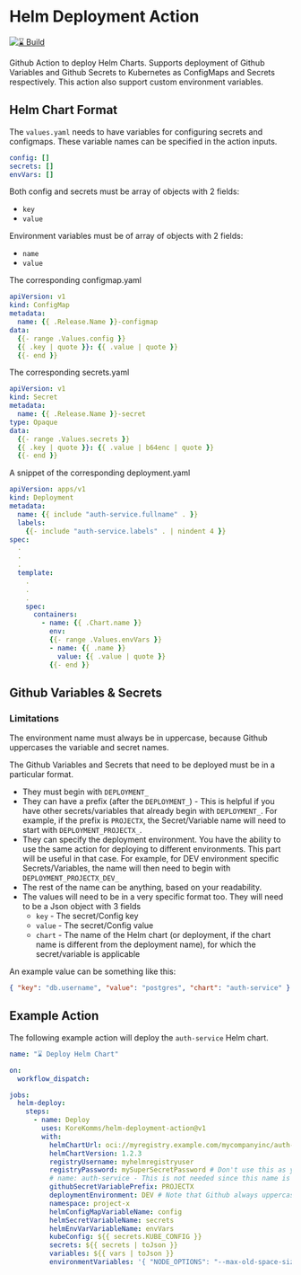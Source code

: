 # Helm Deployment Action

[![⌛️ Build](https://github.com/KoreKomms/helm-deployment-action/actions/workflows/pr-checks.yml/badge.svg?branch=main)](https://github.com/KoreKomms/helm-deployment-action/actions/workflows/pr-checks.yml)


Github Action to deploy Helm Charts. Supports deployment of Github Variables and Github Secrets to Kubernetes as ConfigMaps and Secrets respectively. This action also support custom environment variables.

## Helm Chart Format

The `values.yaml` needs to have variables for configuring secrets and configmaps. These variable names can be specified in the action inputs.

```yml
config: []
secrets: []
envVars: []
```

Both config and secrets must be array of objects with 2 fields:
* `key`
* `value`

Environment variables must be of array of objects with 2 fields:
* `name`
* `value`

The corresponding configmap.yaml

```yml
apiVersion: v1
kind: ConfigMap
metadata:
  name: {{ .Release.Name }}-configmap
data:
  {{- range .Values.config }}
  {{ .key | quote }}: {{ .value | quote }}
  {{- end }}
```

The corresponding secrets.yaml

```yml
apiVersion: v1
kind: Secret
metadata:
  name: {{ .Release.Name }}-secret
type: Opaque
data:
  {{- range .Values.secrets }}
  {{ .key | quote }}: {{ .value | b64enc | quote }}
  {{- end }}
```

A snippet of the corresponding deployment.yaml

```yml
apiVersion: apps/v1
kind: Deployment
metadata:
  name: {{ include "auth-service.fullname" . }}
  labels:
    {{- include "auth-service.labels" . | nindent 4 }}
spec:
  .
  .
  .
  template:
    .
    .
    .
    spec:
      containers:
        - name: {{ .Chart.name }}
          env:
          {{- range .Values.envVars }}
          - name: {{ .name }}
            value: {{ .value | quote }}
          {{- end }}
```

## Github Variables & Secrets

### Limitations

The environment name must always be in uppercase, because Github uppercases the variable and secret names.

The Github Variables and Secrets that need to be deployed must be in a particular format.

* They must begin with `DEPLOYMENT_`
* They can have a prefix (after the `DEPLOYMENT_`) - This is helpful if you have other secrets/variables that already begin with `DEPLOYMENT_`. For example, if the prefix is `PROJECTX`, the Secret/Variable name will need to start with `DEPLOYMENT_PROJECTX_`.
* They can specify the deployment environment. You have the ability to use the same action for deploying to different environments. This part will be useful in that case. For example, for DEV environment specific Secrets/Variables, the name will then need to begin with `DEPLOYMENT_PROJECTX_DEV_`
* The rest of the name can be anything, based on your readability.
* The values will need to be in a very specific format too. They will need to be a Json object with 3 fields
  * `key` - The secret/Config key
  * `value` - The secret/Config value
  * `chart` - The name of the Helm chart (or deployment, if the chart name is different from the deployment name), for which the secret/variable is applicable

An example value can be something like this:

```json
{ "key": "db.username", "value": "postgres", "chart": "auth-service" }
```

## Example Action

The following example action will deploy the `auth-service` Helm chart.

```yml
name: "⌛️ Deploy Helm Chart"

on:
  workflow_dispatch:

jobs:
  helm-deploy:
    steps:
      - name: Deploy
        uses: KoreKomms/helm-deployment-action@v1
        with:
          helmChartUrl: oci://myregistry.example.com/mycompanyinc/auth-service
          helmChartVersion: 1.2.3
          registryUsername: myhelmregistryuser
          registryPassword: mySuperSecretPassword # Don't use this as your password, dahoy!
          # name: auth-service - This is not needed since this name is the same as the chart name in the helmChartUrl above.
          githubSecretVariablePrefix: PROJECTX
          deploymentEnvironment: DEV # Note that Github always uppercases the secret and variable names
          namespace: project-x
          helmConfigMapVariableName: config
          helmSecretVariableName: secrets
          helmEnvVarVariableName: envVars
          kubeConfig: ${{ secrets.KUBE_CONFIG }}
          secrets: ${{ secrets | toJson }}
          variables: ${{ vars | toJson }}
          environmentVariables: '{ "NODE_OPTIONS": "--max-old-space-size=8192", "JAVA_OPTS": "-Xms128m -Xmx256g", "SPRING_PROFILES_ACTIVE": "k8s,dev" }'
```
